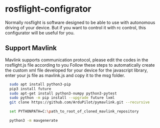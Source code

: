 # rosflight-configrator
Normally rosflight is software designed to be able to use with autonomous driving of your device. But if you want to control it with rc control, this configurator will be useful for you.

## Support Mavlink

Mavlink supports communication protocol, please edit the codes in the rosflight.js file according to you
Follow these steps to automatically create the custom xml file developed for your device for the javascript library, enter your js file as mavlink.js and copy it to the msg folder.

```bash 
  sudo apt install python3-pip
  pip3 install future
  sudo apt-get install python3-numpy python3-pytest
  sudo python -m pip install --upgrade future lxml
  git clone https://github.com/ArduPilot/pymavlink.git --recursive 
  
  set PYTHONPATH=C:\path_to_root_of_cloned_mavlink_repository
  
  python3 -m mavgenerate
  
```
